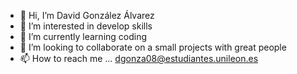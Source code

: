 - 👋 Hi, I’m David González Álvarez
- 👀 I’m interested in develop skills
- 🌱 I’m currently learning coding
- 💞️ I’m looking to collaborate on a small projects with great people
- 📫 How to reach me ... dgonza08@estudiantes.unileon.es
